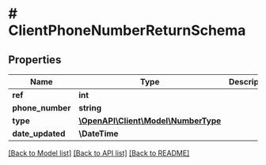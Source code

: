 # # ClientPhoneNumberReturnSchema

## Properties

Name | Type | Description | Notes
------------ | ------------- | ------------- | -------------
**ref** | **int** |  |
**phone_number** | **string** |  |
**type** | [**\OpenAPI\Client\Model\NumberType**](NumberType.md) |  |
**date_updated** | **\DateTime** |  |

[[Back to Model list]](../../README.md#models) [[Back to API list]](../../README.md#endpoints) [[Back to README]](../../README.md)
